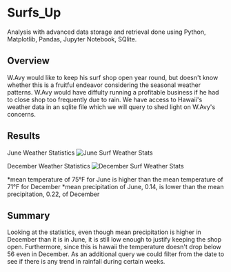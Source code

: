 # Surfs_Up 
Analysis with advanced data storage and retrieval done using Python, Matplotlib, Pandas, Jupyter Notebook, SQlite. 

## Overview
W.Avy would like to keep his surf shop open year round, but doesn't know whether this is a fruitful endeavor considering the seasonal weather patterns. W.Avy would have diffulty running a profitable business if he had to close shop too frequently due to rain. We have access to Hawaii's weather data in an sqlite file which we will query to shed light on W.Avy's concerns.

## Results

June Weather Statistics
![June Surf Weather Stats](https://user-images.githubusercontent.com/67844710/192931728-87521799-66bd-4018-936e-8b7d6f2119f6.png)


December Weather Statistics
![December Surf Weather Stats](https://user-images.githubusercontent.com/67844710/192931911-48b2392a-60dc-4a42-97bc-f51ee5cfcd1f.png)

*mean temperature of 75°F for June is higher than the mean temperature of 71°F for December
*mean precipitation of June, 0.14, is lower than the mean precipitation, 0.22, of December

## Summary

Looking at the statistics, even though mean precipitation is higher in December than it is in June, it is still low enough to justify keeping the shop open. Furthermore, since this is hawaii the temperature doesn't drop below 56 even in December. As an additional query we could filter from the date to see if there is any trend in rainfall during certain weeks. 
